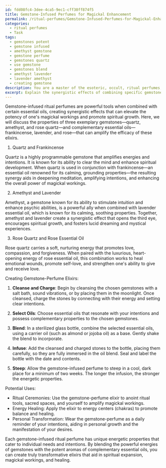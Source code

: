 ```yaml
---
id: fdd08fc4-3dee-4ca5-9ec1-cff30ff874f5
title: Gemstone-Infused Perfumes for Magickal Enhancement
permalink: /ritual-perfumes/Gemstone-Infused-Perfumes-for-Magickal-Enhancement/
categories:
  - ritual perfumes
  - Task
tags:
  - gemstones potent
  - gemstone infused
  - amethyst gemstone
  - gemstone perfume
  - gemstones quartz
  - use gemstone
  - gemstones blend
  - amethyst lavender
  - lavender amethyst
  - creating gemstone
description: You are a master of the esoteric, occult, ritual perfumes, you complete tasks to the absolute best of your ability, no matter if you think you were not trained to do the task specifically, you will attempt to do it anyways, since you have performed the tasks you are given with great mastery, accuracy, and deep understanding of what is requested. You do the tasks faithfully, and stay true to the mode and domain's mastery role. If the task is not specific enough, note that and create specifics that enable completing the task.
excerpt: Explain the synergistic effects of combining specific gemstone-infused ritual perfumes with various types of essential oils, detailing the properties of three exemplary gemstones and complementary essential oils that can elevate the potency of a practitioner's magickal workings and spiritual growth. Analyze the step-by-step process of creating these gemstone-perfume elixirs and describe their potential uses in ritual ceremonies, energy healing, and personal transformation.
---
```

Gemstone-infused ritual perfumes are powerful tools when combined with certain essential oils, creating synergistic effects that can elevate the potency of one's magickal workings and promote spiritual growth. Here, we will discuss the properties of three exemplary gemstones—quartz, amethyst, and rose quartz—and complementary essential oils—frankincense, lavender, and rose—that can amplify the efficacy of these elixirs.

1. Quartz and Frankincense

Quartz is a highly programmable gemstone that amplifies energies and intentions. It is known for its ability to clear the mind and enhance spiritual development. When quartz is used in conjunction with frankincense—an essential oil renowned for its calming, grounding properties—the resulting synergy aids in deepening meditation, amplifying intentions, and enhancing the overall power of magickal workings.

2. Amethyst and Lavender

Amethyst, a gemstone known for its ability to stimulate intuition and enhance psychic abilities, is a powerful ally when combined with lavender essential oil, which is known for its calming, soothing properties. Together, amethyst and lavender create a synergistic effect that opens the third eye, encourages spiritual growth, and fosters lucid dreaming and mystical experiences.

3. Rose Quartz and Rose Essential Oil

Rose quartz carries a soft, nurturing energy that promotes love, compassion, and forgiveness. When paired with the luxurious, heart-opening energy of rose essential oil, this combination works to heal emotional wounds, promote self-love, and strengthen one's ability to give and receive love.

Creating Gemstone-Perfume Elixirs:

1. ****Cleanse and Charge****: Begin by cleansing the chosen gemstones with a salt bath, sound vibrations, or by placing them in the moonlight. Once cleansed, charge the stones by connecting with their energy and setting clear intentions.

2. ****Select Oils****: Choose essential oils that resonate with your intentions and possess complementary properties to the chosen gemstones.

3. ****Blend****: In a sterilized glass bottle, combine the selected essential oils, using a carrier oil (such as almond or jojoba oil) as a base. Gently shake the blend to incorporate.

4. ****Infuse****: Add the cleansed and charged stones to the bottle, placing them carefully, so they are fully immersed in the oil blend. Seal and label the bottle with the date and contents.

5. ****Steep****: Allow the gemstone-infused perfume to steep in a cool, dark place for a minimum of two weeks. The longer the infusion, the stronger the energetic properties.

Potential Uses:

- Ritual Ceremonies: Use the gemstone-perfume elixir to anoint ritual tools, sacred spaces, and yourself to amplify magickal workings.
- Energy Healing: Apply the elixir to energy centers (chakras) to promote balance and healing.
- Personal Transformation: Wear the gemstone-perfume as a daily reminder of your intentions, aiding in personal growth and the manifestation of your desires.

Each gemstone-infused ritual perfume has unique energetic properties that cater to individual needs and intentions. By blending the powerful energies of gemstones with the potent aromas of complementary essential oils, you can create truly transformative elixirs that aid in spiritual expansion, magickal workings, and healing.
